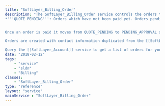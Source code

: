 ```yaml
---
title: "SoftLayer_Billing_Order"
description: "The SoftLayer_Billing_Order service controls the orders that are created whenever a SoftLayer customer's places a purchase. Orders exist in several states. The ones of concern are: 
*'''QUOTE_PENDING''': Orders which have not been paid yet. Orders pending approval from a Softlayer customer.


Once an order is paid it moves from QUOTE_PENDING to PENDING_APPROVAL state. 

Orders are created with contact information duplicated from the [[SoftLayer_Account (type)|SoftLayer_Account data type]] or by manual entry. We do this in order to maintain a history of an account's contact information as orders are generated. 

Query the [[SoftLayer_Account]] service to get a list of orders for your account. "
date: "2018-02-12"
tags:
    - "service"
    - "sldn"
    - "Billing"
classes:
    - "SoftLayer_Billing_Order"
type: "reference"
layout: "service"
mainService : "SoftLayer_Billing_Order"
---
```

